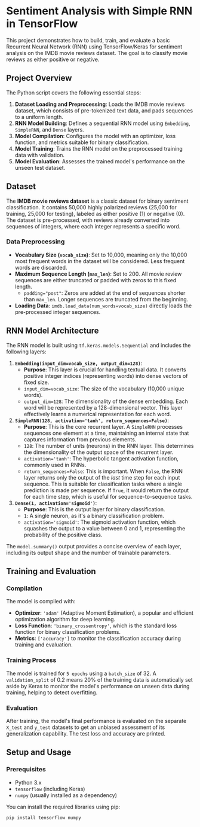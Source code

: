 # Sentiment Analysis with Simple RNN in TensorFlow

This project demonstrates how to build, train, and evaluate a basic Recurrent Neural Network (RNN) using TensorFlow/Keras for sentiment analysis on the IMDB movie reviews dataset. The goal is to classify movie reviews as either positive or negative.

## Project Overview

The Python script covers the following essential steps:

1.  **Dataset Loading and Preprocessing**: Loads the IMDB movie reviews dataset, which consists of pre-tokenized text data, and pads sequences to a uniform length.
2.  **RNN Model Building**: Defines a sequential RNN model using `Embedding`, `SimpleRNN`, and `Dense` layers.
3.  **Model Compilation**: Configures the model with an optimizer, loss function, and metrics suitable for binary classification.
4.  **Model Training**: Trains the RNN model on the preprocessed training data with validation.
5.  **Model Evaluation**: Assesses the trained model's performance on the unseen test dataset.

## Dataset

The **IMDB movie reviews dataset** is a classic dataset for binary sentiment classification. It contains 50,000 highly polarized reviews (25,000 for training, 25,000 for testing), labeled as either positive (1) or negative (0). The dataset is pre-processed, with reviews already converted into sequences of integers, where each integer represents a specific word.

### Data Preprocessing

* **Vocabulary Size (`vocab_size`)**: Set to 10,000, meaning only the 10,000 most frequent words in the dataset will be considered. Less frequent words are discarded.
* **Maximum Sequence Length (`max_len`)**: Set to 200. All movie review sequences are either truncated or padded with zeros to this fixed length.
    * `padding="post"`: Zeros are added at the end of sequences shorter than `max_len`. Longer sequences are truncated from the beginning.
* **Loading Data**: `imdb.load_data(num_words=vocab_size)` directly loads the pre-processed integer sequences.

## RNN Model Architecture

The RNN model is built using `tf.keras.models.Sequential` and includes the following layers:

1.  **`Embedding(input_dim=vocab_size, output_dim=128)`**:
    * **Purpose**: This layer is crucial for handling textual data. It converts positive integer indices (representing words) into dense vectors of fixed size.
    * `input_dim=vocab_size`: The size of the vocabulary (10,000 unique words).
    * `output_dim=128`: The dimensionality of the dense embedding. Each word will be represented by a 128-dimensional vector. This layer effectively learns a numerical representation for each word.
2.  **`SimpleRNN(128, activation='tanh', return_sequences=False)`**:
    * **Purpose**: This is the core recurrent layer. A `SimpleRNN` processes sequences one element at a time, maintaining an internal state that captures information from previous elements.
    * `128`: The number of units (neurons) in the RNN layer. This determines the dimensionality of the output space of the recurrent layer.
    * `activation='tanh'`: The hyperbolic tangent activation function, commonly used in RNNs.
    * `return_sequences=False`: This is important. When `False`, the RNN layer returns only the output of the *last* time step for each input sequence. This is suitable for classification tasks where a single prediction is made per sequence. If `True`, it would return the output for each time step, which is useful for sequence-to-sequence tasks.
3.  **`Dense(1, activation='sigmoid')`**:
    * **Purpose**: This is the output layer for binary classification.
    * `1`: A single neuron, as it's a binary classification problem.
    * `activation='sigmoid'`: The sigmoid activation function, which squashes the output to a value between 0 and 1, representing the probability of the positive class.

The `model.summary()` output provides a concise overview of each layer, including its output shape and the number of trainable parameters.

## Training and Evaluation

### Compilation

The model is compiled with:

* **Optimizer**: `'adam'` (Adaptive Moment Estimation), a popular and efficient optimization algorithm for deep learning.
* **Loss Function**: `'binary_crossentropy'`, which is the standard loss function for binary classification problems.
* **Metrics**: `['accuracy']` to monitor the classification accuracy during training and evaluation.

### Training Process

The model is trained for `5 epochs` using a `batch_size` of 32. A `validation_split` of 0.2 means 20% of the training data is automatically set aside by Keras to monitor the model's performance on unseen data during training, helping to detect overfitting.

### Evaluation

After training, the model's final performance is evaluated on the separate `X_test` and `y_test` datasets to get an unbiased assessment of its generalization capability. The test loss and accuracy are printed.

## Setup and Usage

### Prerequisites

* Python 3.x
* `tensorflow` (including Keras)
* `numpy` (usually installed as a dependency)

You can install the required libraries using pip:

```bash
pip install tensorflow numpy